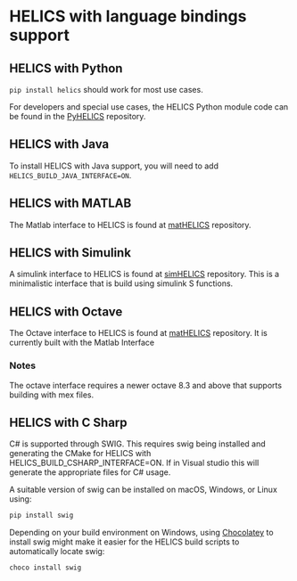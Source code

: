 # HELICS with language bindings support

## HELICS with Python

`pip install helics` should work for most use cases.

For developers and special use cases, the HELICS Python module code can be found in the [PyHELICS](https://github.com/gmlc-tdc/pyhelics) repository.

## HELICS with Java

To install HELICS with Java support, you will need to add `HELICS_BUILD_JAVA_INTERFACE=ON`.

## HELICS with MATLAB

The Matlab interface to HELICS is found at [matHELICS](https://github.com/gmlc-tdc/mathelics) repository.

## HELICS with Simulink

A simulink interface to HELICS is found at [simHELICS](https://github.com/gmlc-tdc/simhelics) repository. This is a minimalistic interface that is build using simulink S functions.

## HELICS with Octave

The Octave interface to HELICS is found at [matHELICS](https://github.com/gmlc-tdc/mathelics) repository. It is currently built with the Matlab Interface

### Notes

The octave interface requires a newer octave 8.3 and above that supports building with mex files.

## HELICS with C Sharp

C\# is supported through SWIG. This requires swig being installed and generating the CMake for HELICS with HELICS_BUILD_CSHARP_INTERFACE=ON. If in Visual studio this will generate the appropriate files for C# usage.

A suitable version of swig can be installed on macOS, Windows, or Linux using:

```bash
pip install swig
```

Depending on your build environment on Windows, using [Chocolatey](https://chocolatey.org/) to install swig might make it easier for the HELICS build scripts to automatically locate swig:

```shell
choco install swig
```

